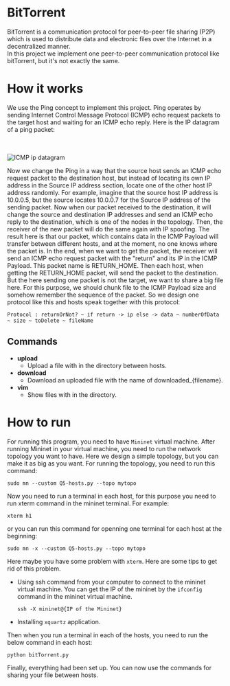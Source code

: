 # BitTorrent

BitTorrent is a communication protocol for peer-to-peer file sharing (P2P) which is used to distribute data and electronic files over the Internet in a decentralized manner.
<br>
In this project we implement one peer-to-peer communication protocol like bitTorrent, but it's not exactly the same.

# How it works
We use the Ping concept to implement this project. Ping operates by sending Internet Control Message Protocol (ICMP) echo request packets to the target host and waiting for an ICMP echo reply. Here is the IP datagram of a ping packet:  
<br><br>

![ICMP ip datagram](https://miro.medium.com/max/1400/1*DJZez6oQhbC-pOYDgVfRTg.png)

Now we change the Ping in a way that the source host sends an ICMP echo request packet to the destination host, but instead of locating its own IP address in the Source IP address section, locate one of the other host IP address randomly. For example, imagine that the source host IP address is 10.0.0.5, but the source locates 10.0.0.7 for the Source IP address of the sending packet. Now when our packet received to the destination, it will change the source and destination IP addresses and send an ICMP echo reply to the destination, which is one of the nodes in the topology. Then, the receiver of the new packet will do the same again with IP spoofing. The result here is that our packet, which contains data in the ICMP Payload will transfer between different hosts, and at the moment, no one knows where the packet is. In the end, when we want to get the packet, the receiver will send an ICMP echo request packet with the "return" and its IP in the ICMP Payload. This packet name is RETURN_HOME. Then each host, when getting the RETURN_HOME packet, will send the packet to the destination. <br> 
But the here sending one packet is not the target, we want to share a big file here. For this purpose, we should chunk file to the ICMP Payload size and somehow remember the sequence of the packet. So we design one protocol like this and hosts speak together with this protocol:

```
Protocol : returnOrNot? ~ if return -> ip else -> data ~ numberOfData ~ size ~ toDelete ~ fileName 
```

## Commands

* **upload** 
    * Upload a file with in the directory between hosts.
* **download** 
    * Download an uploaded file with the name of downloaded_{filename}.
* **vim** 
    * Show files with in the directory.

# How to run
For running this program, you need to have `Mininet` virtual machine. After running Mininet in your virtual machine, you need to run the network topology you want to have. Here we design a simple topology, but you can make it as big as you want. For running the topology, you need to run this command:
```
sudo mn --custom Q5-hosts.py --topo mytopo
```
Now you need to run a terminal in each host, for this purpose you need to run xterm command in the mininet terminal. For example:
```
xterm h1
```
or you can run this command for openning one terminal for each host at the beginning:
```
sudo mn -x --custom Q5-hosts.py --topo mytopo
```
Here maybe you have some problem with `xterm`. Here are some tips to get rid of this problem.
* Using ssh command from your computer to connect to the mininet virtual machine. You can get the IP of the mininet by the `ifconfig` command in the mininet virtual machine.
    ```
    ssh -X mininet@{IP of the Mininet}
    ```
* Installing `xquartz` application.

Then when you run a terminal in each of the hosts, you need to run the below command in each host:
```
python bitTorrent.py
```
Finally, everything had been set up. You can now use the commands for sharing your file between hosts.
